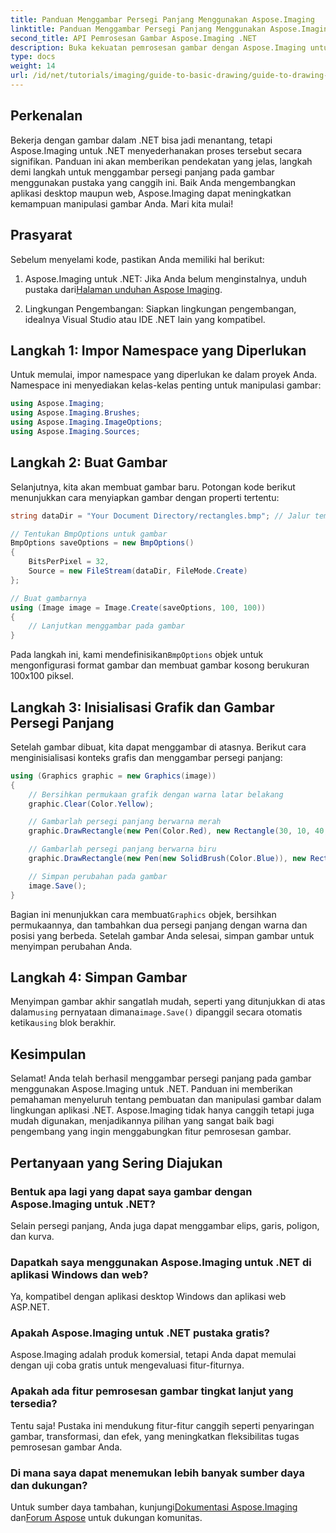 ```yaml
---
title: Panduan Menggambar Persegi Panjang Menggunakan Aspose.Imaging
linktitle: Panduan Menggambar Persegi Panjang Menggunakan Aspose.Imaging
second_title: API Pemrosesan Gambar Aspose.Imaging .NET
description: Buka kekuatan pemrosesan gambar dengan Aspose.Imaging untuk .NET dalam panduan lengkap ini. Pelajari cara membuat dan memanipulasi gambar, khususnya berfokus pada menggambar persegi panjang dengan warna dan ukuran yang disesuaikan.
type: docs
weight: 14
url: /id/net/tutorials/imaging/guide-to-basic-drawing/guide-to-drawing-rectangle/
---
```

## Perkenalan

Bekerja dengan gambar dalam .NET bisa jadi menantang, tetapi Aspose.Imaging untuk .NET menyederhanakan proses tersebut secara signifikan. Panduan ini akan memberikan pendekatan yang jelas, langkah demi langkah untuk menggambar persegi panjang pada gambar menggunakan pustaka yang canggih ini. Baik Anda mengembangkan aplikasi desktop maupun web, Aspose.Imaging dapat meningkatkan kemampuan manipulasi gambar Anda. Mari kita mulai!

## Prasyarat

Sebelum menyelami kode, pastikan Anda memiliki hal berikut:

1.  Aspose.Imaging untuk .NET: Jika Anda belum menginstalnya, unduh pustaka dari[Halaman unduhan Aspose Imaging](https://releases.aspose.com/imaging/net/).

2. Lingkungan Pengembangan: Siapkan lingkungan pengembangan, idealnya Visual Studio atau IDE .NET lain yang kompatibel.

## Langkah 1: Impor Namespace yang Diperlukan

Untuk memulai, impor namespace yang diperlukan ke dalam proyek Anda. Namespace ini menyediakan kelas-kelas penting untuk manipulasi gambar:

```csharp
using Aspose.Imaging;
using Aspose.Imaging.Brushes;
using Aspose.Imaging.ImageOptions;
using Aspose.Imaging.Sources;
```

## Langkah 2: Buat Gambar

Selanjutnya, kita akan membuat gambar baru. Potongan kode berikut menunjukkan cara menyiapkan gambar dengan properti tertentu:

```csharp
string dataDir = "Your Document Directory/rectangles.bmp"; // Jalur tempat gambar akan disimpan

// Tentukan BmpOptions untuk gambar
BmpOptions saveOptions = new BmpOptions()
{
    BitsPerPixel = 32,
    Source = new FileStream(dataDir, FileMode.Create)
};

// Buat gambarnya
using (Image image = Image.Create(saveOptions, 100, 100))
{
    // Lanjutkan menggambar pada gambar
}
```

 Pada langkah ini, kami mendefinisikan`BmpOptions` objek untuk mengonfigurasi format gambar dan membuat gambar kosong berukuran 100x100 piksel.

## Langkah 3: Inisialisasi Grafik dan Gambar Persegi Panjang

Setelah gambar dibuat, kita dapat menggambar di atasnya. Berikut cara menginisialisasi konteks grafis dan menggambar persegi panjang:

```csharp
using (Graphics graphic = new Graphics(image))
{
    // Bersihkan permukaan grafik dengan warna latar belakang
    graphic.Clear(Color.Yellow);

    // Gambarlah persegi panjang berwarna merah
    graphic.DrawRectangle(new Pen(Color.Red), new Rectangle(30, 10, 40, 80));

    // Gambarlah persegi panjang berwarna biru
    graphic.DrawRectangle(new Pen(new SolidBrush(Color.Blue)), new Rectangle(10, 30, 80, 40));

    // Simpan perubahan pada gambar
    image.Save();
}
```

Bagian ini menunjukkan cara membuat`Graphics` objek, bersihkan permukaannya, dan tambahkan dua persegi panjang dengan warna dan posisi yang berbeda. Setelah gambar Anda selesai, simpan gambar untuk menyimpan perubahan Anda.

## Langkah 4: Simpan Gambar

 Menyimpan gambar akhir sangatlah mudah, seperti yang ditunjukkan di atas dalam`using` pernyataan dimana`image.Save()` dipanggil secara otomatis ketika`using` blok berakhir.

## Kesimpulan

Selamat! Anda telah berhasil menggambar persegi panjang pada gambar menggunakan Aspose.Imaging untuk .NET. Panduan ini memberikan pemahaman menyeluruh tentang pembuatan dan manipulasi gambar dalam lingkungan aplikasi .NET. Aspose.Imaging tidak hanya canggih tetapi juga mudah digunakan, menjadikannya pilihan yang sangat baik bagi pengembang yang ingin menggabungkan fitur pemrosesan gambar.

## Pertanyaan yang Sering Diajukan

### Bentuk apa lagi yang dapat saya gambar dengan Aspose.Imaging untuk .NET?
Selain persegi panjang, Anda juga dapat menggambar elips, garis, poligon, dan kurva.

### Dapatkah saya menggunakan Aspose.Imaging untuk .NET di aplikasi Windows dan web?
Ya, kompatibel dengan aplikasi desktop Windows dan aplikasi web ASP.NET.

### Apakah Aspose.Imaging untuk .NET pustaka gratis?
Aspose.Imaging adalah produk komersial, tetapi Anda dapat memulai dengan uji coba gratis untuk mengevaluasi fitur-fiturnya.

### Apakah ada fitur pemrosesan gambar tingkat lanjut yang tersedia?
Tentu saja! Pustaka ini mendukung fitur-fitur canggih seperti penyaringan gambar, transformasi, dan efek, yang meningkatkan fleksibilitas tugas pemrosesan gambar Anda.

### Di mana saya dapat menemukan lebih banyak sumber daya dan dukungan?
 Untuk sumber daya tambahan, kunjungi[Dokumentasi Aspose.Imaging](https://reference.aspose.com/imaging/net/) dan[Forum Aspose](https://forum.aspose.com/) untuk dukungan komunitas.